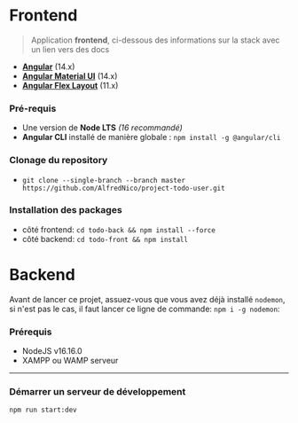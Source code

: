 # Frontend

> Application **frontend**, ci-dessous des informations sur la stack avec un lien vers des docs

- **[Angular](https://v12.angular.io/docs)** (14.x)
- **[Angular Material UI](https://v12.material.angular.io)** (14.x)
- **[Angular Flex Layout](https://github.com/angular/flex-layout)** (11.x)

### Pré-requis

- Une version de **Node LTS** _(16 recommandé)_
- **Angular CLI** installé de manière globale : `npm install -g @angular/cli`

### Clonage du repository

- `git clone --single-branch --branch master https://github.com/AlfredNico/project-todo-user.git`

### Installation des packages

- côté frontend: `cd todo-back && npm install --force`
- côté backend: `cd todo-front && npm install`

# Backend

Avant de lancer ce projet, assuez-vous que vous avez déjà installé `nodemon`,
si n'est pas le cas, il faut lancer ce ligne de commande:
`npm i -g nodemon`:

### Prérequis

- NodeJS v16.16.0
- XAMPP ou WAMP serveur

---

### Démarrer un serveur de développement

```run script
npm run start:dev
```
